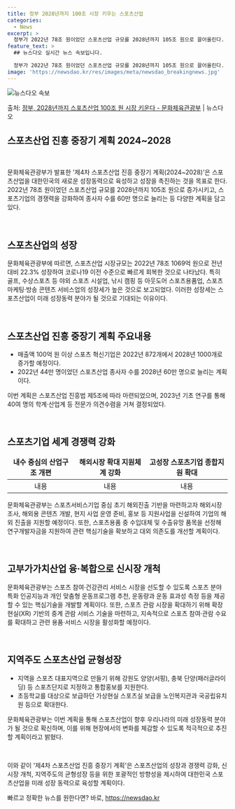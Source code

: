 ```yaml
---
title: 정부 2028년까지 100조 시장 키우는 스포츠산업
categories:
  - News
excerpt: >
  정부가 2022년 78조 원이었던 스포츠산업 규모를 2028년까지 105조 원으로 끌어올린다. 매출액 100…
feature_text: >
  ## 뉴스다오 실시간 뉴스 속보입니다.

  정부가 2022년 78조 원이었던 스포츠산업 규모를 2028년까지 105조 원으로 끌어올린다. 매출액 100…
image: 'https://newsdao.kr/res/images/meta/newsdao_breakingnews.jpg'
---
```


![뉴스다오 속보](https://newsdao.kr/res/images/meta/newsdao_breakingnews.jpg)

<p>출처: <a href="https://newsdao.kr/3560" rel="dofollow">정부, 2028년까지 스포츠산업 100조 원 시장 키운다 - 문화체육관광부</a> | 뉴스다오</p>

<h2 data-ke-size="size26">스포츠산업 진흥 중장기 계획 2024~2028</h2>
<p data-ke-size="size16">&nbsp;</p>
문화체육관광부가 발표한 '제4차 스포츠산업 진흥 중장기 계획(2024~2028)'은 스포츠산업을 대한민국의 새로운 성장동력으로 육성하고 성장을 촉진하는 것을 목표로 한다. 2022년 78조 원이었던 스포츠산업 규모를 2028년까지 105조 원으로 증가시키고, 스포츠기업의 경쟁력을 강화하여 종사자 수를 60만 명으로 늘리는 등 다양한 계획을 담고 있다.
<p data-ke-size="size16">&nbsp;</p>

<h2 data-ke-size="size24">스포츠산업의 성장</h2>
문화체육관광부에 따르면, 스포츠산업 시장규모는 2022년 78조 1069억 원으로 전년 대비 22.3% 성장하여 코로나19 이전 수준으로 빠르게 회복한 것으로 나타났다. 특히 골프, 수상스포츠 등 야외 스포츠 시설업, 낚시 캠핑 등 아웃도어 스포츠용품업, 스포츠마케팅·방송 콘텐츠 서비스업의 성장세가 높은 것으로 보고되었다. 이러한 성장세는 스포츠산업이 미래 성장동력 분야가 될 것으로 기대되는 이유이다.
<p data-ke-size="size16">&nbsp;</p>

<h2 data-ke-size="size24">스포츠산업 진흥 중장기 계획 주요내용</h2>
<ul>
<li>매출액 100억 원 이상 스포츠 혁신기업은 2022년 872개에서 2028년 1000개로 증가할 예정이다.</li>
<li>2022년 44만 명이었던 스포츠산업 종사자 수를 2028년 60만 명으로 늘리는 계획이다.</li>
</ul>

이번 계획은 스포츠산업 진흥법 제5조에 따라 마련되었으며, 2023년 기초 연구를 통해 40여 명의 학계·산업계 등 전문가 의견수렴을 거쳐 결정되었다.
<p data-ke-size="size16">&nbsp;</p>

<h2 data-ke-size="size24">스포츠기업 세계 경쟁력 강화</h2>
<table>
<thead>
<tr>
<td style="text-align: center; height: 17px;"><b>내수 중심의 산업구조 개편</b></td>
<td style="text-align: center; height: 17px;"><b>해외시장 확대 지원체계 강화</b></td>
<td style="text-align: center; height: 17px;"><b>고성장 스포츠기업 종합지원 확대</b></td>
</tr>
</thead>
<tbody>
<tr>
<td style="text-align: center; height: 17px;">내용</td>
<td style="text-align: center; height: 17px;">내용</td>
<td style="text-align: center; height: 17px;">내용</td>
</tr>
</tbody>
</table>

문화체육관광부는 스포츠서비스기업 중심 초기 해외진출 기반을 마련하고자 해외시장 조사, 해외용 콘텐츠 개발, 현지 사업 운영 준비, 홍보 등 지원사업을 신설하여 기업의 해외 진출을 지원할 예정이다. 또한, 스포츠용품 중 수입대체 및 수출유망 품목을 선정해 연구개발자금을 지원하여 관련 핵심기술을 확보하고 대외 의존도를 개선할 계획이다.
<p data-ke-size="size16">&nbsp;</p>

<h2 data-ke-size="size24">고부가가치산업 융·복합으로 신시장 개척</h2>
문화체육관광부는 스포츠 참여·건강관리 서비스 시장을 선도할 수 있도록 스포츠 분야 특화 인공지능과 개인 맞춤형 운동프로그램 추천, 운동량과 운동 효과성 측정 등을 제공할 수 있는 핵심기술을 개발할 계획이다. 또한, 스포츠 관람 시장을 확대하기 위해 확장현실(XR) 기반의 중계 관람 서비스 기술을 마련하고, 지속적으로 스포츠 참여·관람 수요를 확대하고 관련 용품·서비스 시장을 활성화할 예정이다.
<p data-ke-size="size16">&nbsp;</p>

<h2 data-ke-size="size24">지역주도 스포츠산업 균형성장</h2>
<ul>
<li>지역을 스포츠 대표지역으로 만들기 위해 강원도 양양(서핑), 충북 단양(패러글라이딩) 등 스포츠단지로 지정하고 통합홍보를 지원한다.</li>
<li>초등학교를 대상으로 보급하던 가상현실 스포츠실 보급을 노인복지관과 국공립유치원 등으로 확대한다.</li>
</ul>

문화체육관광부는 이번 계획을 통해 스포츠산업이 향후 우리나라의 미래 성장동력 분야가 될 것으로 확신하며, 이를 위해 현장에서의 변화를 체감할 수 있도록 적극적으로 추진할 계획이라고 밝혔다.
<p data-ke-size="size16">&nbsp;</p>

이와 같이 '제4차 스포츠산업 진흥 중장기 계획'은 스포츠산업의 성장과 경쟁력 강화, 신시장 개척, 지역주도의 균형성장 등을 위한 포괄적인 방향성을 제시하여 대한민국 스포츠산업을 미래 성장 동력으로 육성할 계획이다. 

빠르고 정확한 뉴스를 원한다면? 바로, <a href="https://newsdao.kr" rel="dofollow">https://newsdao.kr</a>


